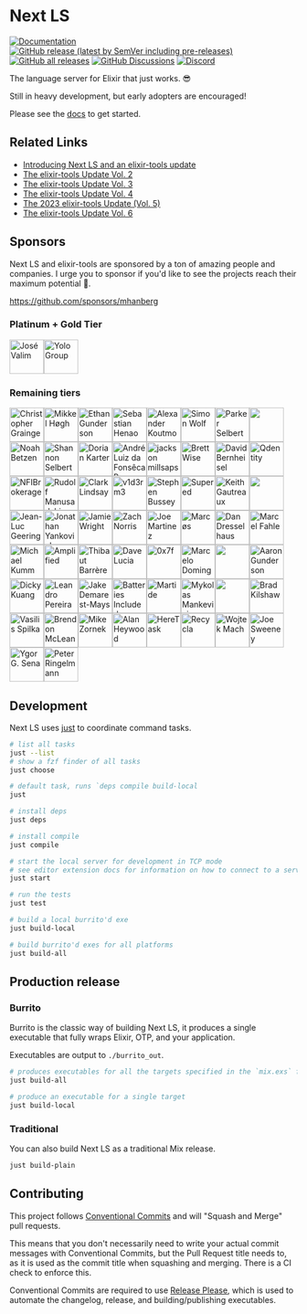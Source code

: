 # Next LS

[![Documentation](https://img.shields.io/badge/Next_LS-Documentation-gold)](https://www.elixir-tools.dev/docs/next-ls/quickstart)
[![GitHub release (latest by SemVer including pre-releases)](https://img.shields.io/github/downloads-pre/elixir-tools/next-ls/latest/total?label=Downloads%20-%20Latest%20Release)](https://github.com/elixir-tools/next-ls/releases)
[![GitHub all releases](https://img.shields.io/github/downloads/elixir-tools/next-ls/total?label=Downloads%20(Total))](https://github.com/elixir-tools/next-ls/releases)
[![GitHub Discussions](https://img.shields.io/github/discussions/elixir-tools/discussions)](https://github.com/orgs/elixir-tools/discussions)
[![Discord](https://img.shields.io/badge/Discord-5865F3?style=flat&logo=discord&logoColor=white&link=https://discord.gg/nNDMwTJ8)](https://discord.gg/6XdGnxVA2A)

The language server for Elixir that just works. 😎

Still in heavy development, but early adopters are encouraged!

Please see the [docs](https://www.elixir-tools.dev/docs/next-ls/quickstart) to get started.

## Related Links

- [Introducing Next LS and an elixir-tools update](https://www.elixir-tools.dev/news/introducing-next-ls-and-an-elixir-tools-update/)
- [The elixir-tools Update Vol. 2](https://www.elixir-tools.dev/news/the-elixir-tools-update-vol-2/)
- [The elixir-tools Update Vol. 3](https://www.elixir-tools.dev/news/the-elixir-tools-update-vol-3/)
- [The elixir-tools Update Vol. 4](https://www.elixir-tools.dev/news/the-elixir-tools-update-vol-4/)
- [The 2023 elixir-tools Update (Vol. 5) ](https://www.elixir-tools.dev/news/the-2023-elixir-tools-update-vol-5/)
- [The elixir-tools Update Vol. 6](https://www.elixir-tools.dev/news/the-elixir-tools-update-vol-6/)

## Sponsors

Next LS and elixir-tools are sponsored by a ton of amazing people and companies. I urge you to sponsor if you'd like to see the projects reach their maximum potential 🚀.

https://github.com/sponsors/mhanberg

### Platinum + Gold Tier

<!-- gold --><a href="https://github.com/josevalim"><img src="https:&#x2F;&#x2F;avatars.githubusercontent.com&#x2F;u&#x2F;9582?u&#x3D;c00cf4c84840538f31a3a8a46fec9dcc7b0ff132&amp;v&#x3D;4" width="60px" alt="José Valim" /></a><a href="https://github.com/coingaming"><img src="https:&#x2F;&#x2F;avatars.githubusercontent.com&#x2F;u&#x2F;417275?v&#x3D;4" width="60px" alt="Yolo Group" /></a><!-- gold -->

### Remaining tiers

<!-- rest --><a href="https://github.com/cigrainger"><img src="https:&#x2F;&#x2F;avatars.githubusercontent.com&#x2F;u&#x2F;3984794?u&#x3D;a5c0dcb824d47065e1175dd6763bfa88a8ebddea&amp;v&#x3D;4" width="60px" alt="Christopher Grainger" /></a><a href="https://github.com/mikl"><img src="https:&#x2F;&#x2F;avatars.githubusercontent.com&#x2F;u&#x2F;10263?v&#x3D;4" width="60px" alt="Mikkel Høgh" /></a><a href="https://github.com/ethangunderson"><img src="https:&#x2F;&#x2F;avatars.githubusercontent.com&#x2F;u&#x2F;101555?v&#x3D;4" width="60px" alt="Ethan Gunderson" /></a><a href="https://github.com/shenaor"><img src="https:&#x2F;&#x2F;avatars.githubusercontent.com&#x2F;u&#x2F;1301504?u&#x3D;db4b0b5ccafd6637152b3c2df89d120f5730b7a5&amp;v&#x3D;4" width="60px" alt="Sebastian Henao" /></a><a href="https://github.com/akoutmos"><img src="https:&#x2F;&#x2F;avatars.githubusercontent.com&#x2F;u&#x2F;4753634?u&#x3D;2bfc852e0e6328c4295dfe20cef6abd580907a4d&amp;v&#x3D;4" width="60px" alt="Alexander Koutmos" /></a><a href="https://github.com/simon-wolf"><img src="https:&#x2F;&#x2F;avatars.githubusercontent.com&#x2F;u&#x2F;37507238?u&#x3D;b0cda69f7276c80f387cd3a225678696fdabab47&amp;v&#x3D;4" width="60px" alt="Simon Wolf" /></a><a href="https://github.com/sorentwo"><img src="https:&#x2F;&#x2F;avatars.githubusercontent.com&#x2F;u&#x2F;270831?u&#x3D;c67bde0de3da024872fcc25aeb4b26737b0b3b32&amp;v&#x3D;4" width="60px" alt="Parker Selbert" /></a><a href="https://github.com/chriscrabtree"><img src="https:&#x2F;&#x2F;avatars.githubusercontent.com&#x2F;u&#x2F;618489?v&#x3D;4" width="60px" alt="" /></a><a href="https://github.com/Nezteb"><img src="https:&#x2F;&#x2F;avatars.githubusercontent.com&#x2F;u&#x2F;3588798?v&#x3D;4" width="60px" alt="Noah Betzen" /></a><a href="https://github.com/sorenone"><img src="https:&#x2F;&#x2F;avatars.githubusercontent.com&#x2F;u&#x2F;20355819?u&#x3D;b64646004b2be134b6a50d3b6aa59ebf1439f0db&amp;v&#x3D;4" width="60px" alt="Shannon Selbert" /></a><a href="https://github.com/dkarter"><img src="https:&#x2F;&#x2F;avatars.githubusercontent.com&#x2F;u&#x2F;551858?u&#x3D;33512b5ebaa7e81bcea0cdd8a15730c622991303&amp;v&#x3D;4" width="60px" alt="Dorian Karter" /></a><a href="https://github.com/andrepaes"><img src="https:&#x2F;&#x2F;avatars.githubusercontent.com&#x2F;u&#x2F;12038420?u&#x3D;e97378c1322b48d591b54101b590bea284c08423&amp;v&#x3D;4" width="60px" alt="André Luiz da Fonsêca Paes" /></a><a href="https://github.com/dyackson"><img src="https:&#x2F;&#x2F;avatars.githubusercontent.com&#x2F;u&#x2F;6422732?u&#x3D;29a179b15dbd7a11c130113aa0d480a28984aadf&amp;v&#x3D;4" width="60px" alt="jackson millsaps" /></a><a href="https://github.com/brettwise"><img src="https:&#x2F;&#x2F;avatars.githubusercontent.com&#x2F;u&#x2F;6956600?u&#x3D;c9a03d111e12545d855163f1888dbc425fafd5b9&amp;v&#x3D;4" width="60px" alt="Brett Wise" /></a><a href="https://github.com/dbernheisel"><img src="https:&#x2F;&#x2F;avatars.githubusercontent.com&#x2F;u&#x2F;643967?u&#x3D;a8d99b8f74fa44c72f8adbe86c379ae84999fc5c&amp;v&#x3D;4" width="60px" alt="David Bernheisel" /></a><a href="https://github.com/qdentity"><img src="https:&#x2F;&#x2F;avatars.githubusercontent.com&#x2F;u&#x2F;1351994?v&#x3D;4" width="60px" alt="Qdentity" /></a><a href="https://github.com/NFIBrokerage"><img src="https:&#x2F;&#x2F;avatars.githubusercontent.com&#x2F;u&#x2F;20132342?v&#x3D;4" width="60px" alt="NFIBrokerage" /></a><a href="https://github.com/RudolfMan"><img src="https:&#x2F;&#x2F;avatars.githubusercontent.com&#x2F;u&#x2F;53276677?u&#x3D;90762ca6da7fff3cb7da73366565dd9b38e2a9f5&amp;v&#x3D;4" width="60px" alt="Rudolf Manusadzhian" /></a><a href="https://github.com/clark-lindsay"><img src="https:&#x2F;&#x2F;avatars.githubusercontent.com&#x2F;u&#x2F;47335328?u&#x3D;12b755dacd158e3d8d15207eed6e5ccd774a5bd3&amp;v&#x3D;4" width="60px" alt="Clark Lindsay" /></a><a href="https://github.com/v1d3rm3"><img src="https:&#x2F;&#x2F;avatars.githubusercontent.com&#x2F;u&#x2F;16581931?u&#x3D;e703276376052aff67dfa02a4b77bbfd0ec810f4&amp;v&#x3D;4" width="60px" alt="v1d3rm3" /></a><a href="https://github.com/sb8244"><img src="https:&#x2F;&#x2F;avatars.githubusercontent.com&#x2F;u&#x2F;1231659?u&#x3D;3044396996580f3ce65ec2ff022cb1b210806f65&amp;v&#x3D;4" width="60px" alt="Stephen Bussey" /></a><a href="https://github.com/getsupered"><img src="https:&#x2F;&#x2F;avatars.githubusercontent.com&#x2F;u&#x2F;116007435?v&#x3D;4" width="60px" alt="Supered" /></a><a href="https://github.com/kgautreaux"><img src="https:&#x2F;&#x2F;avatars.githubusercontent.com&#x2F;u&#x2F;39208?v&#x3D;4" width="60px" alt="Keith Gautreaux" /></a><a href="https://github.com/szTheory"><img src="https:&#x2F;&#x2F;avatars.githubusercontent.com&#x2F;u&#x2F;28652?v&#x3D;4" width="60px" alt="" /></a><a href="https://github.com/jlgeering"><img src="https:&#x2F;&#x2F;avatars.githubusercontent.com&#x2F;u&#x2F;388658?u&#x3D;f3b1f85d7c3ac2b29944b7a762d7cca64336d256&amp;v&#x3D;4" width="60px" alt="Jean-Luc Geering" /></a><a href="https://github.com/tensiondriven"><img src="https:&#x2F;&#x2F;avatars.githubusercontent.com&#x2F;u&#x2F;73313?v&#x3D;4" width="60px" alt="Jonathan Yankovich" /></a><a href="https://github.com/jwright"><img src="https:&#x2F;&#x2F;avatars.githubusercontent.com&#x2F;u&#x2F;35017?u&#x3D;d22487cb19a9aeee8e0f7d8e39b0a3eaa22566cb&amp;v&#x3D;4" width="60px" alt="Jamie Wright" /></a><a href="https://github.com/znorris"><img src="https:&#x2F;&#x2F;avatars.githubusercontent.com&#x2F;u&#x2F;995047?v&#x3D;4" width="60px" alt="Zach Norris" /></a><a href="https://github.com/capitalist"><img src="https:&#x2F;&#x2F;avatars.githubusercontent.com&#x2F;u&#x2F;1639?v&#x3D;4" width="60px" alt="Joe Martinez" /></a><a href="https://github.com/ideaMarcos"><img src="https:&#x2F;&#x2F;avatars.githubusercontent.com&#x2F;u&#x2F;571086?u&#x3D;783a2cecfb87b7161b8a6b1a9cf6969b8443eab6&amp;v&#x3D;4" width="60px" alt="Marcøs" /></a><a href="https://github.com/ddresselhaus"><img src="https:&#x2F;&#x2F;avatars.githubusercontent.com&#x2F;u&#x2F;3826669?u&#x3D;190d6605bce4ccd6f20eb748f2309fd7556a0bce&amp;v&#x3D;4" width="60px" alt="Dan Dresselhaus" /></a><a href="https://github.com/marcelfahle"><img src="https:&#x2F;&#x2F;avatars.githubusercontent.com&#x2F;u&#x2F;181004?u&#x3D;1aa7274f0026294f11fbad9599409eeb554c4821&amp;v&#x3D;4" width="60px" alt="Marcel Fahle" /></a><a href="https://github.com/mkumm"><img src="https:&#x2F;&#x2F;avatars.githubusercontent.com&#x2F;u&#x2F;158991?u&#x3D;ead7ed51c9da8018284dadbbb54693d55117e219&amp;v&#x3D;4" width="60px" alt="Michael Kumm" /></a><a href="https://github.com/amplifiedai"><img src="https:&#x2F;&#x2F;avatars.githubusercontent.com&#x2F;u&#x2F;24991093?v&#x3D;4" width="60px" alt="Amplified" /></a><a href="https://github.com/thbar"><img src="https:&#x2F;&#x2F;avatars.githubusercontent.com&#x2F;u&#x2F;10141?u&#x3D;41c21f0cc2eb57c17dd9533bebad9c4d34bae89d&amp;v&#x3D;4" width="60px" alt="Thibaut Barrère" /></a><a href="https://github.com/davydog187"><img src="https:&#x2F;&#x2F;avatars.githubusercontent.com&#x2F;u&#x2F;1019721?u&#x3D;66ffce0baadf67e8e8373e29509e0bf3eacb46b5&amp;v&#x3D;4" width="60px" alt="Dave Lucia" /></a><a href="https://github.com/0x7fdev"><img src="https:&#x2F;&#x2F;avatars.githubusercontent.com&#x2F;u&#x2F;109061866?v&#x3D;4" width="60px" alt="0x7f" /></a><a href="https://github.com/marpo60"><img src="https:&#x2F;&#x2F;avatars.githubusercontent.com&#x2F;u&#x2F;952074?u&#x3D;730be20a88976c3a3a99bdc81fe136991399cd47&amp;v&#x3D;4" width="60px" alt="Marcelo Dominguez" /></a><a href="https://github.com/jyc"><img src="https:&#x2F;&#x2F;avatars.githubusercontent.com&#x2F;u&#x2F;360412?u&#x3D;15e7b90eb91a3d2b410f7f47461862cb793398ff&amp;v&#x3D;4" width="60px" alt="" /></a><a href="https://github.com/agundy"><img src="https:&#x2F;&#x2F;avatars.githubusercontent.com&#x2F;u&#x2F;2281120?u&#x3D;281d05e14d23bfc04c31eb84f3651d6598e9a4dc&amp;v&#x3D;4" width="60px" alt="Aaron Gunderson" /></a><a href="https://github.com/dickykuang"><img src="https:&#x2F;&#x2F;avatars.githubusercontent.com&#x2F;u&#x2F;16141983?v&#x3D;4" width="60px" alt="Dicky Kuang" /></a><a href="https://github.com/leandrocp"><img src="https:&#x2F;&#x2F;avatars.githubusercontent.com&#x2F;u&#x2F;36407?v&#x3D;4" width="60px" alt="Leandro Pereira" /></a><a href="https://github.com/bravely"><img src="https:&#x2F;&#x2F;avatars.githubusercontent.com&#x2F;u&#x2F;301293?u&#x3D;77baebfa40fb5c0327d245f03ad727f155e60e8b&amp;v&#x3D;4" width="60px" alt="Jake Demarest-Mays" /></a><a href="https://github.com/batteries-included"><img src="https:&#x2F;&#x2F;avatars.githubusercontent.com&#x2F;u&#x2F;79177379?v&#x3D;4" width="60px" alt="Batteries Included" /></a><a href="https://github.com/martide"><img src="https:&#x2F;&#x2F;avatars.githubusercontent.com&#x2F;u&#x2F;26238397?v&#x3D;4" width="60px" alt="Martide" /></a><a href="https://github.com/Neophen"><img src="https:&#x2F;&#x2F;avatars.githubusercontent.com&#x2F;u&#x2F;6092928?u&#x3D;e93fb57e877bf1c1cba76c37b9950e3c4ad66bf3&amp;v&#x3D;4" width="60px" alt="Mykolas Mankevicius" /></a><a href="https://github.com/bo0tzz"><img src="https:&#x2F;&#x2F;avatars.githubusercontent.com&#x2F;u&#x2F;11602424?u&#x3D;4a175ef1e4ec718b9ddbe5750632631751728214&amp;v&#x3D;4" width="60px" alt="" /></a><a href="https://github.com/bkilshaw"><img src="https:&#x2F;&#x2F;avatars.githubusercontent.com&#x2F;u&#x2F;374054?u&#x3D;a50465a9eae50cd19a1ee3dee19b54eb8e3b2b70&amp;v&#x3D;4" width="60px" alt="Brad Kilshaw" /></a><a href="https://github.com/vasspilka"><img src="https:&#x2F;&#x2F;avatars.githubusercontent.com&#x2F;u&#x2F;3274419?u&#x3D;219e349d6cf06c3b9d78e99a0a6275693d8ba480&amp;v&#x3D;4" width="60px" alt="Vasilis Spilka" /></a><a href="https://github.com/brendon9x"><img src="https:&#x2F;&#x2F;avatars.githubusercontent.com&#x2F;u&#x2F;491483?u&#x3D;0f72389be8c9244c546869695b42a7c014843a2f&amp;v&#x3D;4" width="60px" alt="Brendon McLean" /></a><a href="https://github.com/zorn"><img src="https:&#x2F;&#x2F;avatars.githubusercontent.com&#x2F;u&#x2F;52168?v&#x3D;4" width="60px" alt="Mike Zornek" /></a><a href="https://github.com/ahey"><img src="https:&#x2F;&#x2F;avatars.githubusercontent.com&#x2F;u&#x2F;359225?u&#x3D;42cb48c4c37b44cca1581775c8013c84427c6a88&amp;v&#x3D;4" width="60px" alt="Alan Heywood" /></a><a href="https://github.com/heretask"><img src="https:&#x2F;&#x2F;avatars.githubusercontent.com&#x2F;u&#x2F;61146639?v&#x3D;4" width="60px" alt="HereTask" /></a><a href="https://github.com/Recycla"><img src="https:&#x2F;&#x2F;avatars.githubusercontent.com&#x2F;u&#x2F;92437397?v&#x3D;4" width="60px" alt="Recycla" /></a><a href="https://github.com/wojtekmach"><img src="https:&#x2F;&#x2F;avatars.githubusercontent.com&#x2F;u&#x2F;76071?v&#x3D;4" width="60px" alt="Wojtek Mach" /></a><a href="https://github.com/jswny"><img src="https:&#x2F;&#x2F;avatars.githubusercontent.com&#x2F;u&#x2F;3282078?u&#x3D;4c46f91e02019a03afdfadc8c3a9696730452e3b&amp;v&#x3D;4" width="60px" alt="Joe Sweeney" /></a><a href="https://github.com/ygor-sena"><img src="https:&#x2F;&#x2F;avatars.githubusercontent.com&#x2F;u&#x2F;102881479?u&#x3D;573fdc772e806c579c8a34317d0b52f10595f7cc&amp;v&#x3D;4" width="60px" alt="Ygor G. Sena" /></a><a href="https://github.com/Pringels"><img src="https:&#x2F;&#x2F;avatars.githubusercontent.com&#x2F;u&#x2F;4850521?u&#x3D;6104c6dff9afc4f23faf6bd630a3c0a941144b5c&amp;v&#x3D;4" width="60px" alt="Peter Ringelmann" /></a><!-- rest -->

## Development

Next LS uses [just](https://github.com/casey/just) to coordinate command tasks.

```bash
# list all tasks
just --list
# show a fzf finder of all tasks
just choose

# default task, runs `deps compile build-local
just

# install deps
just deps

# install compile
just compile

# start the local server for development in TCP mode
# see editor extension docs for information on how to connect to a server in TCP mode
just start

# run the tests
just test

# build a local burrito'd exe
just build-local

# build burrito'd exes for all platforms
just build-all
```

## Production release

### Burrito

Burrito is the classic way of building Next LS, it produces a single executable that fully wraps Elixir, OTP, and your application.

Executables are output to `./burrito_out`.

```bash
# produces executables for all the targets specified in the `mix.exs` file
just build-all

# produce an executable for a single target
just build-local
```

### Traditional

You can also build Next LS as a traditional Mix release.

```bash
just build-plain
```

## Contributing

This project follows [Conventional Commits](https://www.conventionalcommits.org/en/v1.0.0/) and will "Squash and Merge" pull requests. 

This means that you don't necessarily need to write your actual commit messages with Conventional Commits, but the Pull Request title needs to, as it is used as the commit title when squashing and merging. There is a CI check to enforce this.

Conventional Commits are required to use [Release Please](https://github.com/googleapis/release-please), which is used to automate the changelog, release, and building/publishing executables.
